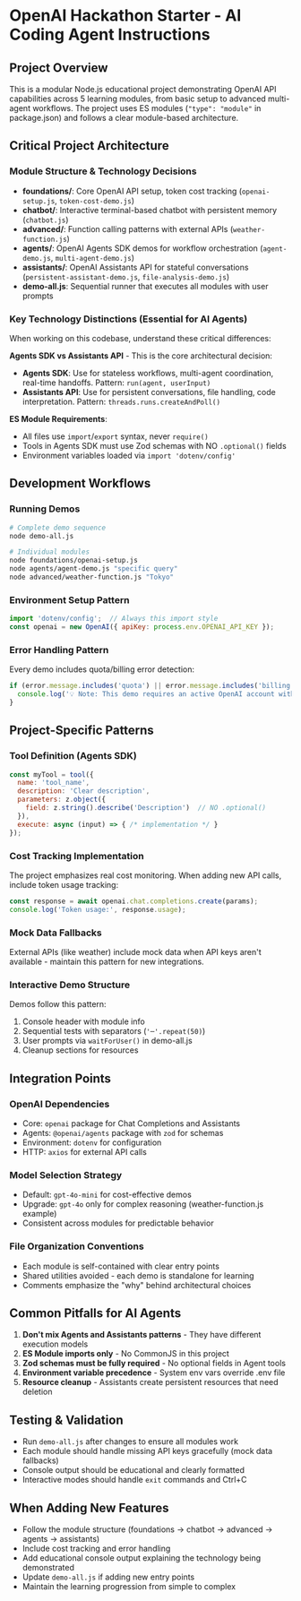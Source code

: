 # OpenAI Hackathon Starter - AI Coding Agent Instructions

## Project Overview

This is a modular Node.js educational project demonstrating OpenAI API capabilities across 5 learning modules, from basic setup to advanced multi-agent workflows. The project uses ES modules (`"type": "module"` in package.json) and follows a clear module-based architecture.

## Critical Project Architecture

### Module Structure & Technology Decisions
- **foundations/**: Core OpenAI API setup, token cost tracking (`openai-setup.js`, `token-cost-demo.js`)
- **chatbot/**: Interactive terminal-based chatbot with persistent memory (`chatbot.js`)
- **advanced/**: Function calling patterns with external APIs (`weather-function.js`)
- **agents/**: OpenAI Agents SDK demos for workflow orchestration (`agent-demo.js`, `multi-agent-demo.js`)
- **assistants/**: OpenAI Assistants API for stateful conversations (`persistent-assistant-demo.js`, `file-analysis-demo.js`)
- **demo-all.js**: Sequential runner that executes all modules with user prompts

### Key Technology Distinctions (Essential for AI Agents)
When working on this codebase, understand these critical differences:

**Agents SDK vs Assistants API** - This is the core architectural decision:
- **Agents SDK**: Use for stateless workflows, multi-agent coordination, real-time handoffs. Pattern: `run(agent, userInput)`
- **Assistants API**: Use for persistent conversations, file handling, code interpretation. Pattern: `threads.runs.createAndPoll()`

**ES Module Requirements**:
- All files use `import`/`export` syntax, never `require()`
- Tools in Agents SDK must use Zod schemas with NO `.optional()` fields
- Environment variables loaded via `import 'dotenv/config'`

## Development Workflows

### Running Demos
```bash
# Complete demo sequence
node demo-all.js

# Individual modules
node foundations/openai-setup.js
node agents/agent-demo.js "specific query"
node advanced/weather-function.js "Tokyo"
```

### Environment Setup Pattern
```javascript
import 'dotenv/config';  // Always this import style
const openai = new OpenAI({ apiKey: process.env.OPENAI_API_KEY });
```

### Error Handling Pattern
Every demo includes quota/billing error detection:
```javascript
if (error.message.includes('quota') || error.message.includes('billing')) {
  console.log('💡 Note: This demo requires an active OpenAI account with available credits.');
}
```

## Project-Specific Patterns

### Tool Definition (Agents SDK)
```javascript
const myTool = tool({
  name: 'tool_name',
  description: 'Clear description',
  parameters: z.object({ 
    field: z.string().describe('Description')  // NO .optional()
  }),
  execute: async (input) => { /* implementation */ }
});
```

### Cost Tracking Implementation
The project emphasizes real cost monitoring. When adding new API calls, include token usage tracking:
```javascript
const response = await openai.chat.completions.create(params);
console.log('Token usage:', response.usage);
```

### Mock Data Fallbacks
External APIs (like weather) include mock data when API keys aren't available - maintain this pattern for new integrations.

### Interactive Demo Structure
Demos follow this pattern:
1. Console header with module info
2. Sequential tests with separators (`'─'.repeat(50)`)
3. User prompts via `waitForUser()` in demo-all.js
4. Cleanup sections for resources

## Integration Points

### OpenAI Dependencies
- Core: `openai` package for Chat Completions and Assistants
- Agents: `@openai/agents` package with `zod` for schemas
- Environment: `dotenv` for configuration
- HTTP: `axios` for external API calls

### Model Selection Strategy
- Default: `gpt-4o-mini` for cost-effective demos
- Upgrade: `gpt-4o` only for complex reasoning (weather-function.js example)
- Consistent across modules for predictable behavior

### File Organization Conventions
- Each module is self-contained with clear entry points
- Shared utilities avoided - each demo is standalone for learning
- Comments emphasize the "why" behind architectural choices

## Common Pitfalls for AI Agents

1. **Don't mix Agents and Assistants patterns** - They have different execution models
2. **ES Module imports only** - No CommonJS in this project
3. **Zod schemas must be fully required** - No optional fields in Agent tools
4. **Environment variable precedence** - System env vars override .env file
5. **Resource cleanup** - Assistants create persistent resources that need deletion

## Testing & Validation

- Run `demo-all.js` after changes to ensure all modules work
- Each module should handle missing API keys gracefully (mock data fallbacks)
- Console output should be educational and clearly formatted
- Interactive modes should handle `exit` commands and Ctrl+C

## When Adding New Features

- Follow the module structure (foundations → chatbot → advanced → agents → assistants)
- Include cost tracking and error handling
- Add educational console output explaining the technology being demonstrated
- Update `demo-all.js` if adding new entry points
- Maintain the learning progression from simple to complex
